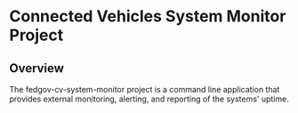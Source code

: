 # Connected Vehicles System Monitor Project

## Overview

The fedgov-cv-system-monitor project is a command line application that provides external monitoring, alerting, and reporting of the
systems' uptime.